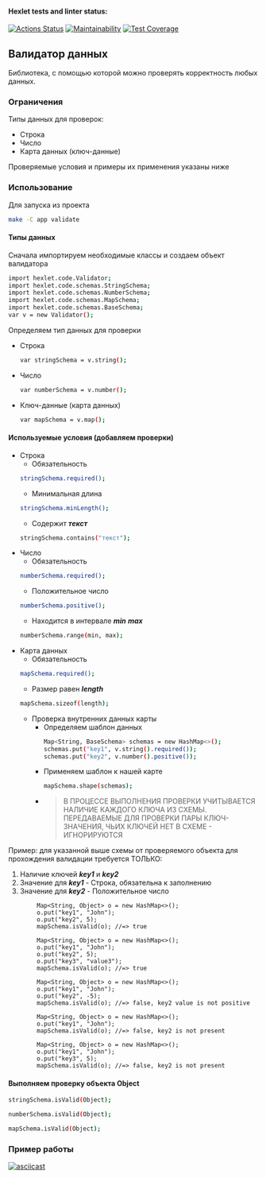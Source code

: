 #### Hexlet tests and linter status:
[![Actions Status](https://github.com/Eredar212/java-project-78/actions/workflows/hexlet-check.yml/badge.svg)](https://github.com/Eredar212/java-project-78/actions)
[![Maintainability](https://api.codeclimate.com/v1/badges/7c91576ed20856ace3d3/maintainability)](https://codeclimate.com/github/Eredar212/java-project-78/maintainability)
[![Test Coverage](https://api.codeclimate.com/v1/badges/7c91576ed20856ace3d3/test_coverage)](https://codeclimate.com/github/Eredar212/java-project-78/test_coverage)

## Валидатор данных 
Библиотека, с помощью которой можно проверять корректность любых данных.

### Ограничения
Типы данных для проверок:
* Строка
* Число
* Карта данных (ключ-данные)

Проверяемые условия и примеры их применения указаны ниже

### Использование
Для запуска из проекта
```sh
make -C app validate
```

#### Типы данных
Сначала импортируем необходимые классы и создаем объект валидатора
```sh
import hexlet.code.Validator;
import hexlet.code.schemas.StringSchema;
import hexlet.code.schemas.NumberSchema;
import hexlet.code.schemas.MapSchema;
import hexlet.code.schemas.BaseSchema;
var v = new Validator();
```
Определяем тип данных для проверки
* Строка 
  ```sh
  var stringSchema = v.string();
  ```
* Число
  ```sh
  var numberSchema = v.number();
  ```
* Ключ-данные (карта данных)
  ```sh
  var mapSchema = v.map();
  ```
#### Используемые условия (добавляем проверки)
* Строка
  *  Обязательность
    ```sh
    stringSchema.required();
    ```
  *  Минимальная длина
    ```sh
    stringSchema.minLength();
    ```
  *  Содержит ***текст***
    ```sh
    stringSchema.contains("текст");
    ```
* Число
  *  Обязательность
    ```sh
    numberSchema.required();
    ```
  *  Положительное число
    ```sh
    numberSchema.positive();
    ```
  *  Находится в интервале ***min*** ***max***
    ```sh
    numberSchema.range(min, max);
    ```
* Карта данных
  *  Обязательность
    ```sh
    mapSchema.required();
    ```
  *  Размер равен ***length***
    ```sh
    mapSchema.sizeof(length);
    ```
  *  Проверка внутренних данных карты
      * Определяем шаблон данных
        ```sh
        Map<String, BaseSchema> schemas = new HashMap<>();
        schemas.put("key1", v.string().required());
        schemas.put("key2", v.number().positive());
        ```
      * Применяем шаблон к нашей карте
        ```sh
        mapSchema.shape(schemas);
        ```
     * >В ПРОЦЕССЕ ВЫПОЛНЕНИЯ ПРОВЕРКИ УЧИТЫВАЕТСЯ НАЛИЧИЕ КАЖДОГО КЛЮЧА ИЗ СХЕМЫ.
       ПЕРЕДАВАЕМЫЕ ДЛЯ ПРОВЕРКИ ПАРЫ КЛЮЧ-ЗНАЧЕНИЯ, ЧЬИХ КЛЮЧЕЙ НЕТ В СХЕМЕ - ИГНОРИРУЮТСЯ
       
Пример: для указанной выше схемы от проверяемого объекта для прохождения валидации требуется ТОЛЬКО:
1. Наличие ключей ***key1*** и ***key2***
2. Значение для ***key1*** - Строка, обязательна к заполнению
3. Значение для ***key2*** - Положительное число
```
        Map<String, Object> o = new HashMap<>();
        o.put("key1", "John");
        o.put("key2", 5);
        mapSchema.isValid(o); //=> true

        Map<String, Object> o = new HashMap<>();
        o.put("key1", "John");
        o.put("key2", 5);
        o.put("key3", "value3");
        mapSchema.isValid(o); //=> true

        Map<String, Object> o = new HashMap<>();
        o.put("key1", "John");
        o.put("key2", -5);
        mapSchema.isValid(o); //=> false, key2 value is not positive

        Map<String, Object> o = new HashMap<>();
        o.put("key1", "John");
        mapSchema.isValid(o); //=> false, key2 is not present

        Map<String, Object> o = new HashMap<>();
        o.put("key1", "John");
        o.put("key3", 5);
        mapSchema.isValid(o); //=> false, key2 is not present
```

#### Выполняем проверку объекта Object
```sh
stringSchema.isValid(Object);

numberSchema.isValid(Object);

mapSchema.isValid(Object);
```

### Пример работы
[![asciicast](https://asciinema.org/a/616569.svg)](https://asciinema.org/a/616569)
